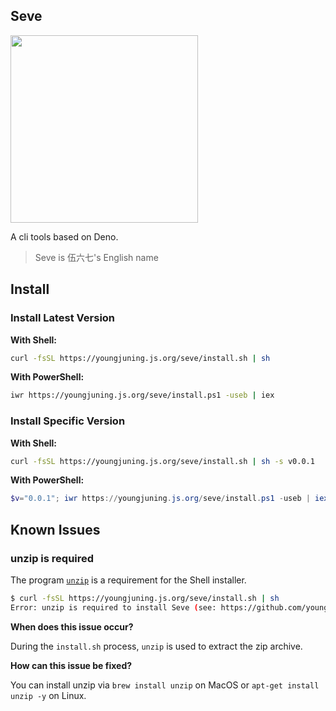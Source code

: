 ## Seve

<img src="https://i.loli.net/2021/02/02/ZAiUPLepyw5vT2k.png" width="300px"/>

A cli tools based on Deno.

> Seve is 伍六七's English name

## Install

### Install Latest Version

**With Shell:**

```sh
curl -fsSL https://youngjuning.js.org/seve/install.sh | sh
```

**With PowerShell:**

```sh
iwr https://youngjuning.js.org/seve/install.ps1 -useb | iex
```

### Install Specific Version

**With Shell:**

```sh
curl -fsSL https://youngjuning.js.org/seve/install.sh | sh -s v0.0.1
```

**With PowerShell:**

```powershell
$v="0.0.1"; iwr https://youngjuning.js.org/seve/install.ps1 -useb | iex
```

## Known Issues

### unzip is required

The program [`unzip`](https://linux.die.net/man/1/unzip) is a requirement for the Shell installer.

```sh
$ curl -fsSL https://youngjuning.js.org/seve/install.sh | sh
Error: unzip is required to install Seve (see: https://github.com/youngjuning/seve#unzip-is-required).
```

**When does this issue occur?**

During the `install.sh` process, `unzip` is used to extract the zip archive.

**How can this issue be fixed?**

You can install unzip via `brew install unzip` on MacOS or `apt-get install unzip -y` on Linux.
